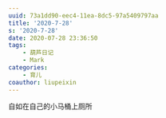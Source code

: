 ```yaml
---
uuid: 73a1dd90-eec4-11ea-8dc5-97a5409797aa
title: '2020-7-28'
s: '2020-7-28'
date: 2020-07-28 23:36:50
tags:
	- 葫芦日记
	- Mark
categories:
	- 育儿
coauthor: liupeixin
---
```



自如在自己的小马桶上厕所
